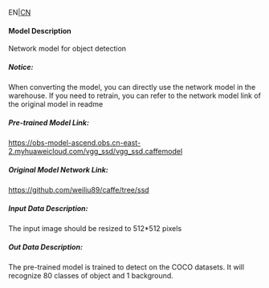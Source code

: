 EN|[CN](README.osc.md)
#### Model Description

Network model for object detection

##### Notice:
When converting the model, you can directly use the network model in the warehouse. If you need to retrain, you can refer to the network model link of the original model in readme

##### Pre-trained Model Link:

https://obs-model-ascend.obs.cn-east-2.myhuaweicloud.com/vgg_ssd/vgg_ssd.caffemodel

##### Original Model Network Link:
https://github.com/weiliu89/caffe/tree/ssd

##### Input Data Description:

The input image should be resized to 512*512 pixels

##### Out Data Description:

The pre-trained model is trained to detect on the COCO datasets. It will recognize 80 classes of object and 1 background.

